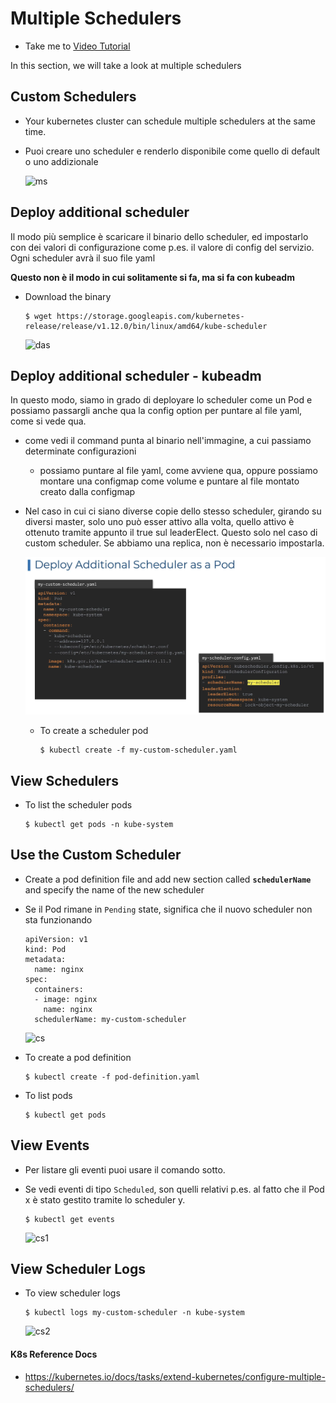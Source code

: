 # Multiple Schedulers 
  - Take me to [Video Tutorial](https://kodekloud.com/topic/multiple-schedulers/)

In this section, we will take a look at multiple schedulers

## Custom Schedulers
- Your kubernetes cluster can schedule multiple schedulers at the same time.
- Puoi creare uno scheduler e renderlo disponibile come quello di default o uno addizionale

  ![ms](../../images/ms.PNG)
  
## Deploy additional scheduler

Il modo più semplice è scaricare il binario dello scheduler, ed impostarlo con dei valori di configurazione
come p.es. il valore di config del servizio. Ogni scheduler avrà il suo file yaml

**Questo non è il modo in cui solitamente si fa, ma si fa con kubeadm**

- Download the binary
  ```
  $ wget https://storage.googleapis.com/kubernetes-release/release/v1.12.0/bin/linux/amd64/kube-scheduler
  ```
  ![das](../../images/das.PNG)
  
## Deploy additional scheduler - kubeadm

  In questo modo, siamo in grado di deployare lo scheduler come un Pod e possiamo passargli anche qua la config option
per puntare al file yaml, come si vede qua. 
- come vedi il command punta al binario nell'immagine, a cui passiamo determinate configurazioni
  - possiamo puntare al file yaml, come avviene qua, oppure possiamo montare una configmap come volume e puntare
  al file montato creato dalla configmap
- Nel caso in cui ci siano diverse copie dello stesso scheduler, girando
su diversi master, solo uno può esser attivo alla volta, quello attivo è ottenuto tramite appunto il true sul leaderElect.
Questo solo nel caso di custom scheduler. Se abbiamo una replica, non è necessario impostarla.
   
  ![das](../../images/scheduler_pod.PNG)
  
  - To create a scheduler pod
    ```
    $ kubectl create -f my-custom-scheduler.yaml
    ```
  
## View Schedulers
- To list the scheduler pods
  ```
  $ kubectl get pods -n kube-system
  ```

## Use the Custom Scheduler
- Create a pod definition file and add new section called **`schedulerName`** and specify the name of the new scheduler
- Se il Pod rimane in `Pending` state, significa che il nuovo scheduler non sta funzionando
  ```
  apiVersion: v1
  kind: Pod
  metadata:
    name: nginx
  spec:
    containers:
    - image: nginx
      name: nginx
    schedulerName: my-custom-scheduler
  ```
  ![cs](../../images/cs.png)
  
- To create a pod definition
  ```
  $ kubectl create -f pod-definition.yaml
  ```
- To list pods
  ```
  $ kubectl get pods
  ```

## View Events
- Per listare gli eventi puoi usare il comando sotto.
- Se vedi eventi di tipo `Scheduled`, son quelli relativi p.es. al fatto che il Pod x è stato
gestito tramite lo scheduler y.

  ```
  $ kubectl get events
  ```
  ![cs1](../../images/cs1.PNG)
  
## View Scheduler Logs
- To view scheduler logs
  ```
  $ kubectl logs my-custom-scheduler -n kube-system
  ```
  ![cs2](../../images/cs2.PNG)
  
#### K8s Reference Docs
- https://kubernetes.io/docs/tasks/extend-kubernetes/configure-multiple-schedulers/
  
